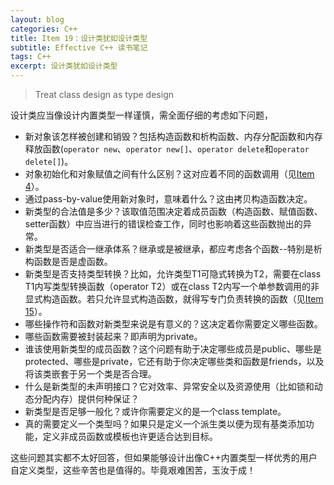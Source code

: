 ```yaml
---
layout: blog
categories: C++
title: Item 19：设计类犹如设计类型
subtitle: Effective C++ 读书笔记
tags: C++
excerpt: 设计类犹如设计类型
---
```


> Treat class design as type design

设计类应当像设计内置类型一样谨慎，需全面仔细的考虑如下问题，

* 新对象该怎样被创建和销毁？包括构造函数和析构函数、内存分配函数和内存释放函数(`operator new`、`operator new[]`、`operator delete`和`operator delete[]`)。
* 对象初始化和对象赋值之间有什么区别？这对应着不同的函数调用（见[Item 4](/2016/01/20/effective-4.html)）。
* 通过pass-by-value使用新对象时，意味着什么？这由拷贝构造函数决定。
* 新类型的合法值是多少？该取值范围决定着成员函数（构造函数、赋值函数、setter函数）中应当进行的错误检查工作，同时也影响着这些函数抛出的异常。
* 新类型是否适合一继承体系？继承或是被继承，都应考虑各个函数--特别是析构函数是否是虚函数。
* 新类型是否支持类型转换？比如，允许类型T1可隐式转换为T2，需要在class
  T1内写类型转换函数（operator T2）或在class 
  T2内写一个单参数调用的非显式构造函数。若只允许显式构造函数，就得写专门负责转换的函数（见[Item 15](/2016/02/03/effective-15.html)）。
* 哪些操作符和函数对新类型来说是有意义的？这决定着你需要定义哪些函数。
* 哪些函数需要被封装起来？即声明为private。
* 谁该使用新类型的成员函数？这个问题有助于决定哪些成员是public、哪些是protected、哪些是private，它还有助于你决定哪些类和函数是friends，以及将该类嵌套于另一个类是否合理。
* 什么是新类型的未声明接口？它对效率、异常安全以及资源使用（比如锁和动态分配内存）提供何种保证？ 
* 新类型是否足够一般化？或许你需要定义的是一个class template。
* 真的需要定义一个类型吗？如果只是定义一个派生类以便为现有基类添加功能，定义非成员函数或模板也许更适合达到目标。

这些问题其实都不太好回答，但如果能够设计出像C++内置类型一样优秀的用户自定义类型，这些辛苦也是值得的。毕竟艰难困苦，玉汝于成！
